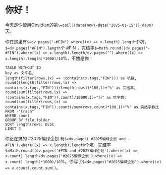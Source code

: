 # 你好！

今天是你使用Obsidian的第`\=ceil((date(now)-date("2025-01-15")).days)`天。

你在这里有`$=dv.pages("-#FIN").where((x) => x.length).length`个坑，`$=dv.pages("#FIN").length`个 #FIN ，完结率`$=Math.round((dv.pages("-#FIN").where((x) => x.length).length/dv.pages("").where((x) => x.length).length)*1000)/10`%，不愧是你！

```dataview
TABLE WITHOUT ID
key as 文件名,
length(filter(rows,(x) => !contains(x.tags,"FIN"))) as 坑数,
round((length(filter(rows,(x) => contains(x.tags,"FIN")))/length(rows))*100,1)+"%" as 完结率,
round(sum(filter(rows,(x) => !contains(x.tags,"FIN")).count)/10000,1)+"万" as 坑字数,
round(sum(filter(rows,(x) => contains(x.tags,"FIN")).count)/sum(rows.count)*100,1)+"%" as 完结字数比
FROM -"trash"
WHERE count
GROUP BY file.folder
SORT length(rows) DESC
LIMIT 3
```

你正在搞的 #2025蝙绿企划 有`$=dv.pages('#2025蝙绿企划 and -#FIN').where((x) => x.length).length`个坑，完结率`$=Math.round((dv.pages('#FIN and #2025蝙绿企划').where((x) => x.count).length/dv.pages('#2025蝙绿企划').where((x) => x.count).length)*1000)/10`%。你写了`$=dv.pages("#2025蝙绿企划").where((x) => x.count).count.sum()`。
